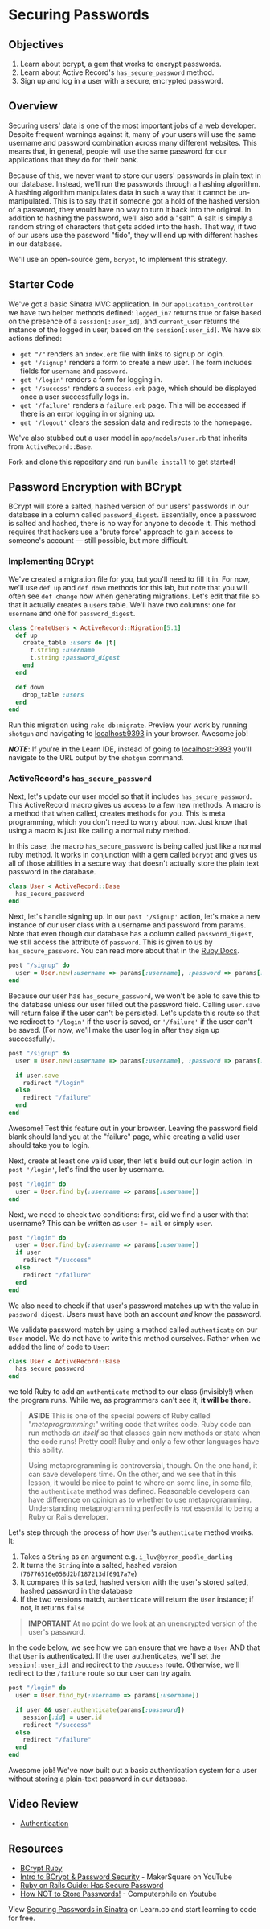 # Securing Passwords

## Objectives

1. Learn about bcrypt, a gem that works to encrypt passwords.
2. Learn about Active Record's `has_secure_password` method.
3. Sign up and log in a user with a secure, encrypted password.

## Overview

Securing users' data is one of the most important jobs of a web developer.
Despite frequent warnings against it, many of your users will use the same
username and password combination across many different websites. This means
that, in general, people will use the same password for our applications that
they do for their bank.

Because of this, we never want to store our users' passwords in plain text in
our database. Instead, we'll run the passwords through a hashing algorithm. A
hashing algorithm manipulates data in such a way that it cannot be
un-manipulated. This is to say that if someone got a hold of the hashed version
of a password, they would have no way to turn it back into the original. In
addition to hashing the password, we'll also add a "salt". A salt is simply a
random string of characters that gets added into the hash. That way, if two of
our users use the password "fido", they will end up with different hashes in
our database.

We'll use an open-source gem, `bcrypt`, to implement this strategy.

## Starter Code

We've got a basic Sinatra MVC application. In our `application_controller` we
have two helper methods defined: `logged_in?` returns true or false based on
the presence of a `session[:user_id]`, and `current_user` returns the instance
of the logged in user, based on the `session[:user_id]`. We have six actions
defined:

* `get "/"` renders an `index.erb` file with links to signup or login.
* `get '/signup'` renders a form to create a new user. The form includes fields for `username` and `password`.
* `get '/login'` renders a form for logging in.
* `get '/success'` renders a `success.erb` page, which should be displayed once a user successfully logs in.
* `get '/failure'` renders a `failure.erb` page. This will be accessed if there is an error logging in or signing up.
* `get '/logout'` clears the session data and redirects to the homepage.

We've also stubbed out a user model in `app/models/user.rb` that inherits from
`ActiveRecord::Base`.

Fork and clone this repository and run `bundle install` to get started!

## Password Encryption with BCrypt

BCrypt will store a salted, hashed version of our users' passwords in our
database in a column called `password_digest`. Essentially, once a password is
salted and hashed, there is no way for anyone to decode it. This method
requires that hackers use a 'brute force' approach to gain access to someone's
account –– still possible, but more difficult.

### Implementing BCrypt

We've created a migration file for you, but you'll need to fill it in. For now,
we'll use `def up` and `def down` methods for this lab, but note that you will
often see `def change` now when generating migrations. Let's edit that file so
that it actually creates a `users` table. We'll have two columns: one for
`username` and one for `password_digest`.

```ruby
class CreateUsers < ActiveRecord::Migration[5.1]
  def up
    create_table :users do |t|
      t.string :username
      t.string :password_digest
    end
  end

  def down
    drop_table :users
  end
end
```

Run this migration using `rake db:migrate`. Preview your work by running
`shotgun` and navigating to [localhost:9393](http://localhost:9393/) in your
browser. Awesome job!

**_NOTE_**: If you're in the Learn IDE, instead of going to
[localhost:9393](http://localhost:9393/) you'll navigate to the URL output by
the `shotgun` command.

### ActiveRecord's `has_secure_password`

Next, let's update our user model so that it includes `has_secure_password`.
This ActiveRecord macro gives us access to a few new methods. A macro is a
method that when called, creates methods for you. This is meta programming,
which you don't need to worry about now. Just know that using a macro is just
like calling a normal ruby method.

In this case, the macro `has_secure_password` is being called just like a
normal ruby method. It works in conjunction with a gem called `bcrypt` and
gives us all of those abilities in a secure way that doesn't actually store the
plain text password in the database.

```ruby
class User < ActiveRecord::Base
  has_secure_password
end
```

Next, let's handle signing up. In our `post '/signup'` action, let's make a new
instance of our user class with a username and password from params. Note that
even though our database has a column called `password_digest`, we still access
the attribute of `password`. This is given to us by `has_secure_password`. You
can read more about that in the [Ruby Docs](http://api.rubyonrails.org/classes/ActiveModel/SecurePassword/ClassMethods.html#method-i-has_secure_password).

```ruby
post "/signup" do
  user = User.new(:username => params[:username], :password => params[:password])
end
```

Because our user has `has_secure_password`, we won't be able to save this to
the database unless our user filled out the password field. Calling `user.save`
will return false if the user can't be persisted. Let's update this route so
that we redirect to `'/login'` if the user is saved, or `'/failure'` if the
user can't be saved. (For now, we'll make the user log in after they sign up
successfully).

```ruby
post "/signup" do
  user = User.new(:username => params[:username], :password => params[:password])

  if user.save
    redirect "/login"
  else
    redirect "/failure"
  end
end
```

Awesome! Test this feature out in your browser. Leaving the password field
blank should land you at the "failure" page, while creating a valid user should
take you to login.

Next, create at least one valid user, then let's build out our login action. In
`post '/login'`, let's find the user by username.

```ruby
post "/login" do
  user = User.find_by(:username => params[:username])
end
```

Next, we need to check two conditions: first, did we find a user with that
username? This can be written as `user != nil` or simply `user`.

```ruby
post "/login" do
  user = User.find_by(:username => params[:username])
  if user
    redirect "/success"
  else
    redirect "/failure"
  end
end
```

We also need to check if that user's password matches up with the value in
`password_digest`. Users must have both an account _and_ know the password.

We validate password match by using a method called `authenticate` on our
`User` model. We do not have to write this method ourselves. Rather when we added
the line of code to `User`:

```ruby
class User < ActiveRecord::Base
  has_secure_password
end
```

we told Ruby to add an `authenticate` method to our class (invisibly!) when the
program runs. While we, as programmers can't see it, **it will be there**.

> **ASIDE** This is one of the special powers of Ruby called
> "_metaprogramming_:" writing code that writes code.  Ruby code can run
> methods _on itself_ so that classes gain new methods or state when the code
> runs! Pretty cool! Ruby and only a few other languages have this ability.
>
> Using metaprogramming is controversial, though. On the one hand, it can save
> developers time. On the other, and we see that in this lesson, it would be
> nice to point to where on some line, in some file, the `authenticate` method
> was defined. Reasonable developers can have difference on opinion as to
> whether to use metaprogramming. Understanding metaprogramming perfectly  is
> _not_ essential to being a Ruby or Rails developer.

Let's step through the process of how `User`'s `authenticate` method works. It:

1. Takes a `String` as an argument e.g. `i_luv@byron_poodle_darling`
2. It turns the `String` into a salted, hashed version (`76776516e058d2bf187213df6917a7e`)
3. It compares this salted, hashed version with the user's stored salted,
   hashed password in the database
4. If the two versions match, `authenticate` will return the `User` instance;
   if not, it returns `false`

> **IMPORTANT** At no point do we look at an unencrypted version of the user's
> password.

In the code below, we see how we can ensure that we have a `User` AND that that
`User` is authenticated. If the user authenticates, we'll set the
`session[:user_id]` and redirect to the `/success` route. Otherwise, we'll
redirect to the `/failure` route so our user can try again.

```ruby
post "/login" do
  user = User.find_by(:username => params[:username])

  if user && user.authenticate(params[:password])
    session[:id] = user.id
    redirect "/success"
  else
    redirect "/failure"
  end
end
```

Awesome job! We've now built out a basic authentication system for a user
without storing a plain-text password in our database.

## Video Review

* [Authentication](https://www.youtube.com/watch?v=_S1s6R-_wYc)

## Resources

* [BCrypt Ruby](https://github.com/codahale/bcrypt-ruby)
* [Intro to BCrypt & Password Security](https://www.youtube.com/watch?v=O6cmuiTBZVs) - MakerSquare on YouTube
* [Ruby on Rails Guide: Has Secure Password](http://api.rubyonrails.org/classes/ActiveModel/SecurePassword/ClassMethods.html)
* [How NOT to Store Passwords!](https://www.youtube.com/watch?v=8ZtInClXe1Q) - Computerphile on Youtube

<p data-visibility='hidden'>View <a href='https://learn.co/lessons/sinatra-password-security'>Securing Passwords in Sinatra</a> on Learn.co and start learning to code for free.</p>
